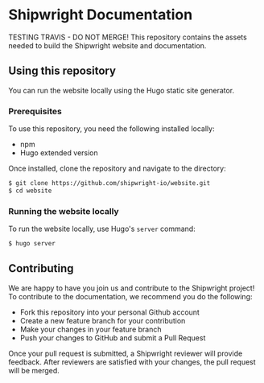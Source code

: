 # Shipwright Documentation

TESTING TRAVIS - DO NOT MERGE!
This repository contains the assets needed to build the Shipwright website and documentation.

## Using this repository

You can run the website locally using the Hugo static site generator.

### Prerequisites

To use this repository, you need the following installed locally:

* npm
* Hugo extended version

Once installed, clone the repository and navigate to the directory:

```bash
$ git clone https://github.com/shipwright-io/website.git
$ cd website
```

### Running the website locally

To run the website locally, use Hugo's `server` command:

```bash
$ hugo server
```

## Contributing

We are happy to have you join us and contribute to the Shipwright project!
To contribute to the documentation, we recommend you do the following:

- Fork this repository into your personal Github account
- Create a new feature branch for your contribution
- Make your changes in your feature branch
- Push your changes to GitHub and submit a Pull Request

Once your pull request is submitted, a Shipwright reviewer will provide feedback.
After reviewers are satisfied with your changes, the pull request will be merged.
